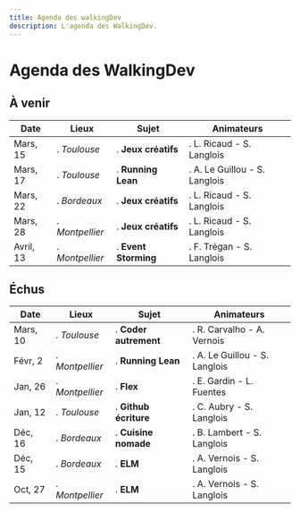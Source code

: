 ```yaml
---
title: Agenda des walkingDev
description: L'agenda des WalkingDev.
---
```


# Agenda des WalkingDev

## À venir
| Date       | Lieux           | Sujet                  | Animateurs                     |
| ---------- | --------------  | ---------------------- | ----------------------------   |
| Mars, 15   | . *Toulouse*    | . **Jeux créatifs**    | . L. Ricaud - S. Langlois      |
| Mars, 17   | . *Toulouse*    | . **Running Lean**     | . A. Le Guillou - S. Langlois  |
| Mars, 22   | . *Bordeaux*    | . **Jeux créatifs**    | . L. Ricaud - S. Langlois      |
| Mars, 28   | . *Montpellier* | . **Jeux créatifs**    | . L. Ricaud - S. Langlois      |
| Avril, 13  | . *Montpellier* | . **Event Storming**   | . F. Trégan - S. Langlois      |

## Échus

| Date        | Lieux           | Sujet                 | Animateurs                     |
| ----------  | --------------  | --------------------- | ------------------------------ |
| Mars, 10    | . *Toulouse*    | . **Coder autrement** | . R. Carvalho - A. Vernois     |
| Févr, 2     | . *Montpellier* | . **Running Lean**    | . A. Le Guillou - S. Langlois  |
| Jan, 26     | . *Montpellier* | . **Flex**            | . E. Gardin - L. Fuentes       |
| Jan, 12     | . *Toulouse*    | . **Github écriture** | . C. Aubry - S. Langlois       |
| Déc, 16     | . *Bordeaux*    | . **Cuisine nomade**  | . B. Lambert - S. Langlois     |
| Déc, 15     | . *Bordeaux*    | . **ELM**             | . A. Vernois - S. Langlois     |
| Oct, 27     | . *Montpellier* | . **ELM**             | . A. Vernois - S. Langlois     |
